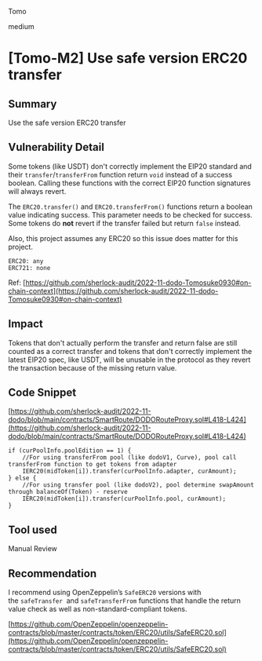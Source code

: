 Tomo

medium

# [Tomo-M2] Use safe version ERC20 transfer

## Summary

Use the safe version ERC20 transfer

## Vulnerability Detail

Some tokens (like USDT) don't correctly implement the EIP20 standard and their `transfer`/`transferFrom` function return `void` instead of a success boolean. Calling these functions with the correct EIP20 function signatures will always revert.

The `ERC20.transfer()` and `ERC20.transferFrom()` functions return a boolean value indicating success. This parameter needs to be checked for success. Some tokens do **not** revert if the transfer failed but return `false` instead.

Also, this project assumes any ERC20 so this issue does matter for this project.

``` solidity
ERC20: any
ERC721: none
```

Ref: [https://github.com/sherlock-audit/2022-11-dodo-Tomosuke0930#on-chain-context](https://github.com/sherlock-audit/2022-11-dodo-Tomosuke0930#on-chain-context)

## Impact

Tokens that don't actually perform the transfer and return false are still counted as a correct transfer and tokens that don't correctly implement the latest EIP20 spec, like USDT, will be unusable in the protocol as they revert the transaction because of the missing return value.

## Code Snippet

[https://github.com/sherlock-audit/2022-11-dodo/blob/main/contracts/SmartRoute/DODORouteProxy.sol#L418-L424](https://github.com/sherlock-audit/2022-11-dodo/blob/main/contracts/SmartRoute/DODORouteProxy.sol#L418-L424)

``` solidity
if (curPoolInfo.poolEdition == 1) {
    //For using transferFrom pool (like dodoV1, Curve), pool call transferFrom function to get tokens from adapter
    IERC20(midToken[i]).transfer(curPoolInfo.adapter, curAmount);
} else {
    //For using transfer pool (like dodoV2), pool determine swapAmount through balanceOf(Token) - reserve
    IERC20(midToken[i]).transfer(curPoolInfo.pool, curAmount);
}
```

## Tool used

Manual Review

## Recommendation

I recommend using OpenZeppelin’s `SafeERC20` versions with the `safeTransfer`
 and `safeTransferFrom` functions that handle the return value check as well as non-standard-compliant tokens.

[https://github.com/OpenZeppelin/openzeppelin-contracts/blob/master/contracts/token/ERC20/utils/SafeERC20.sol](https://github.com/OpenZeppelin/openzeppelin-contracts/blob/master/contracts/token/ERC20/utils/SafeERC20.sol)